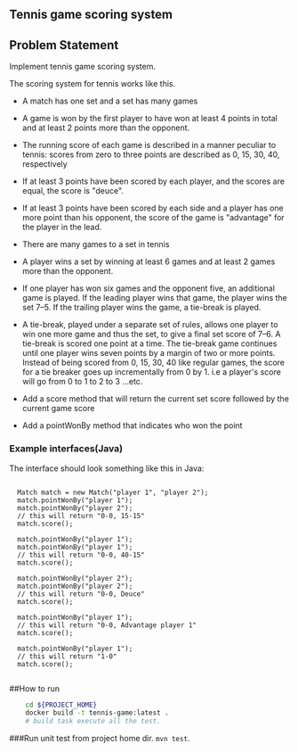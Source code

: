 
Tennis game scoring system
-------------------------------
## Problem Statement
Implement tennis game scoring system. 

The scoring system for tennis works like this.

* A match has one set and a set has many games

* A game is won by the first player to have won at least 4 points in total and at least 2 points more than the opponent.
  
* The running score of each game is described in a manner peculiar to tennis: scores from zero to three points are described as 0, 15, 30, 40, respectively

 * If at least 3 points have been scored by each player, and the scores are equal, the score is "deuce".

 * If at least 3 points have been scored by each side and a player has one more point than his opponent, the score of the game is "advantage" for the player in the lead.

* There are many games to a set in tennis

 * A player wins a set by winning at least 6 games and at least 2 games more than the opponent.
 
 * If one player has won six games and the opponent five, an additional game is played. If the leading player wins that game, the player wins the set 7–5. If the trailing player wins the game, a tie-break is played.
 
 * A tie-break, played under a separate set of rules, allows one player to win one more game and thus the set, to give a final set score of 7–6. A tie-break is scored one point at a time. The tie-break game continues until one player wins seven points by a margin of two or more points. Instead of being scored from 0, 15, 30, 40 like regular games, the score for a tie breaker goes up incrementally from 0 by 1. i.e a player's score will go  from 0 to 1 to 2 to 3 …etc.
 
* Add a score method that will return the current set score followed by the current game score 

* Add a pointWonBy method that indicates who won the point

### Example interfaces(Java)
The interface should look something like this in Java:

```

  Match match = new Match("player 1", "player 2");
  match.pointWonBy("player 1");
  match.pointWonBy("player 2");
  // this will return "0-0, 15-15"
  match.score();

  match.pointWonBy("player 1");
  match.pointWonBy("player 1");
  // this will return "0-0, 40-15"
  match.score();
  
  match.pointWonBy("player 2");
  match.pointWonBy("player 2");
  // this will return "0-0, Deuce"
  match.score();
  
  match.pointWonBy("player 1");
  // this will return "0-0, Advantage player 1"
  match.score();
  
  match.pointWonBy("player 1");
  // this will return "1-0"
  match.score();
 
```
##How to run
```bash
    cd ${PROJECT_HOME}
    docker build -t tennis-game:latest .
    # build task execute all the test.
```

###Run unit test from project home dir. 
`mvn test`. 
